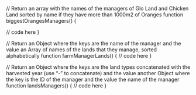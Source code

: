 
// Return an array with the names of the managers of Glo Land and Chicken Land sorted by name if they have more than 1000m2 of Oranges
function biggestOrangesManagers() {

   // code here
}

// Return an Object where the keys are the name of the manager and the value an Array of names of the lands that they manage, sorted alphabetically
function farmManagerLands() {
    // code here
}



// Return an Object where the keys are the land types concatenated with the harvested year (use “-” to concatenate) and the value another Object where the key is the ID of the manager and the value the name of the manager
function landsManagers() {
    // code here
}
